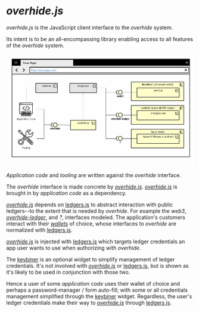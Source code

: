 # *overhide.js*

*overhide.js* is the JavaScript client interface to the *overhide* system.  

Its intent is to be an all-encompassing library enabling access to all features of the *overhide* system.

![overhide.js detail](images/overhidejs.png)

*Application code* and *tooling* are written against the *overhide* interface.

The *overhide* interface is made concrete by [*overhide.js*](https://github.com/overhide/overhide.js).  [*overhide.js*](https://github.com/overhide/overhide.js) is brought in by *application code* as a dependency.

[*overhide.js*](https://github.com/overhide/overhide.js) depends on [ledgers.js](https://www.npmjs.com/package/ledgers.js) to abstract interaction with public ledgers--to the extent that is needed by *overhide*.  For example the *web3*, [*overhide-ledger*](https://ohledger.com), and *?*, interfaces modeled.  The application's customers interact with their [*wallets*](docs/glossary.md#wallet) of choice, whose interfaces to *overhide* are normalized with [ledgers.js](https://www.npmjs.com/package/ledgers.js).

[*overhide.js*](https://github.com/overhide/overhide.js) is injected with [ledgers.js](https://www.npmjs.com/package/ledgers.js) which targets ledger credentials an app user wants to use when authorizing with *overhide*.  

The [keybiner](secrets-keybiner.md#keybiner) is an optional widget to simplify management of ledger credentials.  It's not involved with [*overhide.js*](https://github.com/overhide/overhide.js) or [ledgers.js](https://www.npmjs.com/package/ledgers.js), but is shown as it's likely to be used in conjunction with those two.

Hence a user of some *application code* uses their wallet of choice and perhaps a password-manager / form auto-fill; with some or all credentials management simplified through the [keybiner](secrets-keybiner.md#keybiner) widget.  Regardless, the user's ledger credentials make their way to [*overhide.js*](https://github.com/overhide/overhide.js) through [ledgers.js](https://www.npmjs.com/package/ledgers.js).
